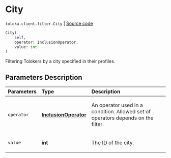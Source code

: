 # City
`toloka.client.filter.City` | [Source code](https://github.com/Toloka/toloka-kit/blob/v1.2.2/src/client/filter.py#L356)

```python
City(
    self,
    operator: InclusionOperator,
    value: int
)
```

Filtering Tolokers by a city specified in their profiles.

## Parameters Description

| Parameters | Type | Description |
| :----------| :----| :-----------|
`operator`|**[InclusionOperator](toloka.client.primitives.operators.InclusionOperator.md)**|<p>An operator used in a condition. Allowed set of operators depends on the filter.</p>
`value`|**int**|<p>The [ID](https://toloka.ai/docs/api/regions) of the city.</p>
